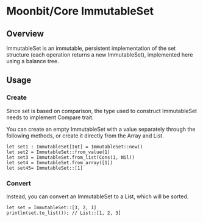 # Moonbit/Core ImmutableSet

## Overview

ImmutableSet is an immutable, persistent implementation of the set structure (each operation returns a new ImmutableSet), implemented here using a balance tree.

## Usage

### Create

Since set is based on comparison, the type used to construct ImmutableSet needs to implement Compare trait.

You can create an empty ImmutableSet with a value separately through the following methods, or create it directly from the Array and List.

```moonbit
let set1 : ImmutableSet[Int] = ImmutableSet::new()
let set2 = ImmutableSet::from_value(1)
let set3 = ImmutableSet.from_list(Cons(1, Nil))
let set4 = ImmutableSet.from_array([1])
let set45= ImmutableSet::[1]
```

### Convert

Instead, you can convert an ImmutableSet to a List, which will be sorted.

```moonbit
let set = ImmutableSet::[3, 2, 1]
println(set.to_list()); // List::[1, 2, 3]
```